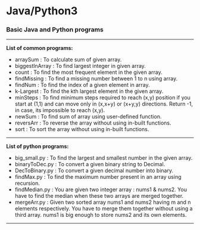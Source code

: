 # Java/Python3
### Basic Java and Python programs

---

**List of common programs:**
- arraySum : To calculate sum of given array.
- biggestInArray : To find largest integer in given array.
- count : To find the most frequent element in the given array.
- findMissing : To find a missing number between 1 to n using array.
- findNum : To find the index of a given element in array.
- k-Largest : To find the kth largest element in the given array.
- minSteps : To find minimum steps required to reach (x,y) position if you start at (1,1) and can move
only in (x,x+y) or (x+y,y) directions. Return -1, in case, its impossible to reach (x,y).
- newSum : To find sum of array using user-defined function.
- reversArr : To reverse the array without using in-built functions.
- sort : To sort the array without using in-built functions.

---

**List of python programs:**
- big\_small.py : To find the largest and smallest number in the given array.
- binaryToDec.py : To convert a given binary string to Decimal.
- DecToBinary.py : To convert a given decimal number into binary.
- findMax.py : To find the maximum number present in an array using recursion.
- findMedian.py : You are given two integer array : nums1 & nums2. You have to find the median when these two
		  arrays are merged together.
- mergeArr.py : Given two sorted array nums1 and nums2 having m and n elements respectively. You have to merge them together
		without using a third array. nums1 is big enough to store nums2 and its own elements.

---


